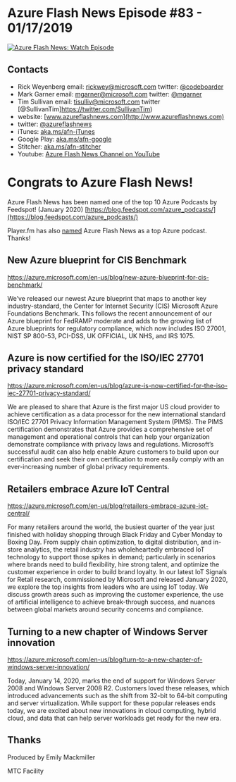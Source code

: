 # Azure Flash News Episode #83 - 01/17/2019

[![Azure Flash News: Watch Episode](https://img.youtube.com/vi/NIXuSAjSYwc/0.jpg)](https://youtu.be/NIXuSAjSYwc "Azure Flash News: Episode 83")


## Contacts
* Rick Weyenberg  email: rickwey@microsoft.com twitter: [@codeboarder](https://www.twitter.com/codeboarder)
* Mark Garner email: mgarner@microsoft.com twitter: [@mgarner](https://www.twitter.com/mgarner)
* Tim Sullivan email: tisulliv@microsoft.com twitter [@SullivanTim]https://twitter.com/SullivanTim)
* website: [www.azureflashnews.com](http://www.azureflashnews.com)
* twitter: [@azureflashnews](https://www.twitter.com/azureflashnews)
* iTunes: [aka.ms/afn-iTunes](https://aka.ms/afn-iTunes)
* Google Play: [aka.ms/afn-google](https://aka.ms/afn-google)
* Stitcher: [aka.ms/afn-stitcher](https://aka.ms/afn-stitcher)
* Youtube: [Azure Flash News Channel on YouTube](https://www.youtube.com/channel/UCV6U_D4q7OxQaf0rFfEb6fQ)

# Congrats to Azure Flash News!
Azure Flash News has been named one of the top 10 Azure Podcasts by Feedspot!  (January 2020)
[https://blog.feedspot.com/azure_podcasts/](https://blog.feedspot.com/azure_podcasts/) 

Player.fm has also [named](https://player.fm/podcasts/azure) Azure Flash News as a top Azure podcast.  Thanks!

## New Azure blueprint for CIS Benchmark

https://azure.microsoft.com/en-us/blog/new-azure-blueprint-for-cis-benchmark/

We’ve released our newest Azure blueprint that maps to another key industry-standard, the Center for Internet Security (CIS) Microsoft Azure Foundations Benchmark. This follows the recent announcement of our Azure blueprint for FedRAMP moderate and adds to the growing list of Azure blueprints for regulatory compliance, which now includes ISO 27001, NIST SP 800-53, PCI-DSS, UK OFFICIAL, UK NHS, and IRS 1075.

## Azure is now certified for the ISO/IEC 27701 privacy standard

https://azure.microsoft.com/en-us/blog/azure-is-now-certified-for-the-iso-iec-27701-privacy-standard/

We are pleased to share that Azure is the first major US cloud provider to achieve certification as a data processor for the new international standard ISO/IEC 27701 Privacy Information Management System (PIMS). The PIMS certification demonstrates that Azure provides a comprehensive set of management and operational controls that can help your organization demonstrate compliance with privacy laws and regulations. Microsoft’s successful audit can also help enable Azure customers to build upon our certification and seek their own certification to more easily comply with an ever-increasing number of global privacy requirements.

## Retailers embrace Azure IoT Central

https://azure.microsoft.com/en-us/blog/retailers-embrace-azure-iot-central/

For many retailers around the world, the busiest quarter of the year just finished with holiday shopping through Black Friday and Cyber Monday to Boxing Day. From supply chain optimization, to digital distribution, and in-store analytics, the retail industry has wholeheartedly embraced IoT technology to support those spikes in demand; particularly in scenarios where brands need to build flexibility, hire strong talent, and optimize the customer experience in order to build brand loyalty. In our latest IoT Signals for Retail research, commissioned by Microsoft and released January 2020, we explore the top insights from leaders who are using IoT today. We discuss growth areas such as improving the customer experience, the use of artificial intelligence to achieve break-through success, and nuances between global markets around security concerns and compliance.

## Turning to a new chapter of Windows Server innovation

https://azure.microsoft.com/en-us/blog/turn-to-a-new-chapter-of-windows-server-innovation/

Today, January 14, 2020, marks the end of support for Windows Server 2008 and Windows Server 2008 R2. Customers loved these releases, which introduced advancements such as the shift from 32-bit to 64-bit computing and server virtualization. While support for these popular releases ends today, we are excited about new innovations in cloud computing, hybrid cloud, and data that can help server workloads get ready for the new era.

## Thanks
Produced by Emily Mackmiller

MTC Facility